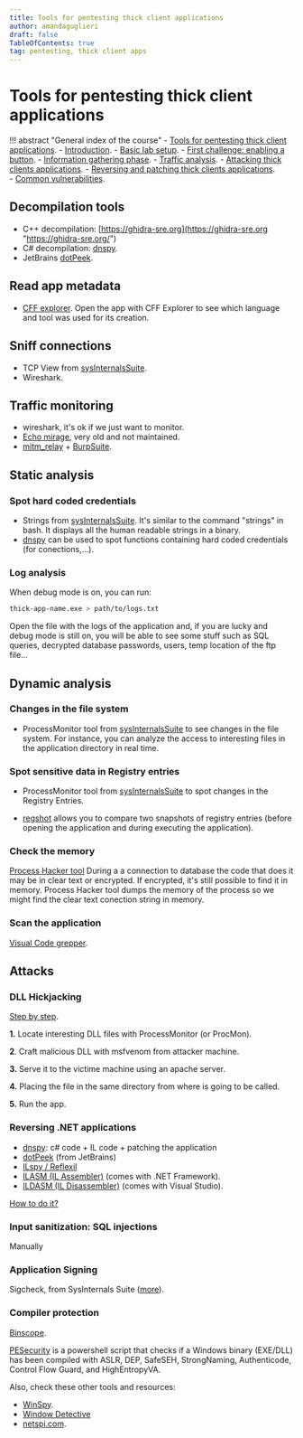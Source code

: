 ```yaml
---
title: Tools for pentesting thick client applications 
author: amandaguglieri
draft: false
TableOfContents: true
tag: pentesting, thick client apps
---
```


# Tools for pentesting thick client applications

!!! abstract "General index of the course"
    - [Tools for pentesting thick client applications](tools-for-thick-apps.md).
    - [Introduction](tca-introduction.md).
    - [Basic lab setup](tca-basic-lab-setup.md).
    - [First challenge: enabling a button](tca-first-challenge.md).
    - [Information gathering phase](tca-information-gathering-phase.md).
    - [Traffic analysis](tca-traffic-analysis.md).
    - [Attacking thick clients applications](tca-attacking-thick-clients-applications.md).
    - [Reversing and patching thick clients applications](tca-reversing-and-patching.md).    
    - [Common vulnerabilities](tca-common-vulnerabilities.md).

## Decompilation tools

+ C++ decompilation: [https://ghidra-sre.org](https://ghidra-sre.org "https://ghidra-sre.org/")
+ C# decompilation: [dnspy](../dnspy.md).
+ JetBrains [dotPeek](../dotpeek.md).


## Read app metadata

+  [CFF explorer](../cff-explorer.md). Open the app with CFF  Explorer to see which language and tool was used for its creation.


## Sniff connections 

- TCP View from [sysInternalsSuite](../sys-internals-suite.md).
- Wireshark.


## Traffic monitoring

- wireshark, it's ok if we just want to monitor. 
- [Echo mirage](../echo-mirage.md), very old and not maintained.
- [mitm_relay](../mitm-relay.md) + [BurpSuite](../burpsuite.md).


## Static analysis

### Spot hard coded credentials

+ Strings from  [sysInternalsSuite](../sys-internals-suite.md). It's similar to the command "strings" in bash. It displays all the human readable strings in a binary.
+ [dnspy](../dnspy.md) can be used to spot functions containing hard coded credentials (for conections,...).

### Log analysis

When debug mode is on, you can run:

```bash
thick-app-name.exe > path/to/logs.txt
```
Open the file with the logs of the application and, if you are lucky and debug mode is still on, you will be able to see some stuff such as SQL queries, decrypted database passwords, users, temp location of the ftp file...
 
## Dynamic analysis

### Changes in the file system

+ ProcessMonitor tool from [sysInternalsSuite](../sys-internals-suite.md) to see changes in the file system. For instance, you can analyze the access to interesting files in the application directory in real time.

### Spot sensitive data in Registry entries 

+ ProcessMonitor tool from [sysInternalsSuite](../sys-internals-suite.md) to spot changes in the Registry Entries.  
- [regshot](../regshot.md) allows you to compare two snapshots of registry entries (before opening the application and during executing the application).

### Check the memory

[Process Hacker tool](../thick-applications/tca-attacking-thick-clients-applications/#3-database-connection-strings-in-memory) During a  a connection to database the code  that does it may be in clear text or encrypted. If encrypted, it's still possible to find it in memory. Process Hacker tool dumps the memory of the process so we might find the clear text conection string  in memory.

### Scan the application

[Visual Code grepper](tca-common-vulnerabilities.md#automated-source-code-scanning).


## Attacks

### DLL Hickjacking

[Step by step](tca-attacking-thick-clients-applications/#how-is-dll-hijacking-perform). 

**1.** Locate interesting DLL files with ProcessMonitor (or ProcMon).

**2**. Craft  malicious DLL  with msfvenom from attacker machine.

**3.** Serve it to the victime machine using an apache server.

**4.** Placing the file in the same directory from where is going to be called.

**5.** Run the app.


###  Reversing .NET applications

- [dnspy](../dnspy.md): c# code + IL code + patching the application
- [dotPeek](../dotpeek.md) (from JetBrains)
- [ILspy / Reflexil](tca-reversing-and-patching.md#using-ilspy-reflexil-to-patch-applications)
- [ILASM (IL Assembler)](tca-reversing-and-patching.md#using-ilasm-and-ldasm-to-patch-applications) (comes with .NET Framework).
- [ILDASM (IL Disassembler)](tca-reversing-and-patching.md#using-ilasm-and-ldasm-to-patch-applications) (comes with Visual Studio).

[How to do it?](tca-reversing-and-patching.md)


### Input sanitization: SQL injections

Manually



### Application Signing

Sigcheck, from SysInternals Suite ([more](tca-common-vulnerabilities.md#application-signing)).

### Compiler protection

[Binscope](tca-common-vulnerabilities.md#compiler-protection).

[PESecurity](../pesecurity.md)  is a powershell script that checks if a Windows binary (EXE/DLL) has been compiled with ASLR, DEP, SafeSEH, StrongNaming, Authenticode, Control Flow Guard, and HighEntropyVA.





Also, check these other tools and resources:

- [WinSpy](../winspy.md).
- [Window Detective](https://windowdetective.sourceforge.net/index.html)
- [netspi.com](https://www.netspi.com/blog/technical/thick-application-penetration-testing/introduction-to-hacking-thick-clients-part-2-the-network/?_gl=1*2wn9s0*_ga*MTQ0NjMzNTMxNi4xNjc1Mjc0ODU3*_ga_BVEZXBBWG7*MTY3NTI3NzMyMS4yLjAuMTY3NTI3NzMzOS40Mi4wLjA).
